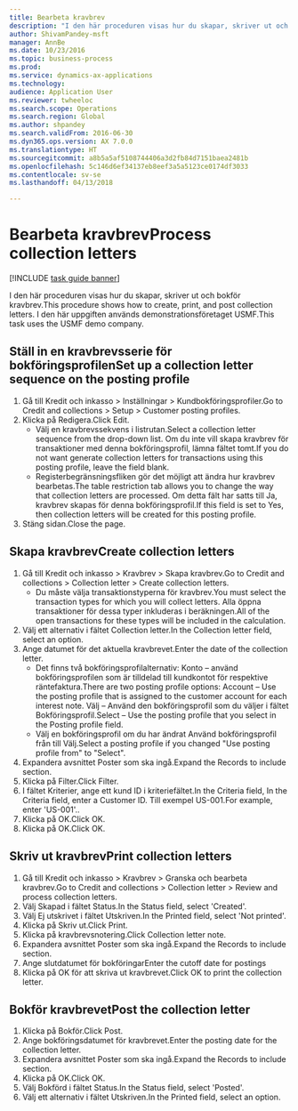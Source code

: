 ```yaml
--- 
title: Bearbeta kravbrev
description: "I den här proceduren visas hur du skapar, skriver ut och bokför kravbrev."
author: ShivamPandey-msft
manager: AnnBe
ms.date: 10/23/2016
ms.topic: business-process
ms.prod: 
ms.service: dynamics-ax-applications
ms.technology: 
audience: Application User
ms.reviewer: twheeloc
ms.search.scope: Operations
ms.search.region: Global
ms.author: shpandey
ms.search.validFrom: 2016-06-30
ms.dyn365.ops.version: AX 7.0.0
ms.translationtype: HT
ms.sourcegitcommit: a8b5a5af5108744406a3d2fb84d7151baea2481b
ms.openlocfilehash: 5c146d6ef34137eb8eef3a5a5123ce0174df3033
ms.contentlocale: sv-se
ms.lasthandoff: 04/13/2018

---
```

# <a name="process-collection-letters"></a><span data-ttu-id="f191d-103">Bearbeta kravbrev</span><span class="sxs-lookup"><span data-stu-id="f191d-103">Process collection letters</span></span>

[!INCLUDE [task guide banner](../../includes/task-guide-banner.md)]

<span data-ttu-id="f191d-104">I den här proceduren visas hur du skapar, skriver ut och bokför kravbrev.</span><span class="sxs-lookup"><span data-stu-id="f191d-104">This procedure shows how to create, print, and post collection letters.</span></span> <span data-ttu-id="f191d-105">I den här uppgiften används demonstrationsföretaget USMF.</span><span class="sxs-lookup"><span data-stu-id="f191d-105">This task uses the USMF demo company.</span></span>


## <a name="set-up-a-collection-letter-sequence-on-the-posting-profile"></a><span data-ttu-id="f191d-106">Ställ in en kravbrevsserie för bokföringsprofilen</span><span class="sxs-lookup"><span data-stu-id="f191d-106">Set up a collection letter sequence on the posting profile</span></span>
1. <span data-ttu-id="f191d-107">Gå till Kredit och inkasso > Inställningar > Kundbokföringsprofiler.</span><span class="sxs-lookup"><span data-stu-id="f191d-107">Go to Credit and collections > Setup > Customer posting profiles.</span></span>
2. <span data-ttu-id="f191d-108">Klicka på Redigera.</span><span class="sxs-lookup"><span data-stu-id="f191d-108">Click Edit.</span></span>
    * <span data-ttu-id="f191d-109">Välj en kravbrevssekvens i listrutan.</span><span class="sxs-lookup"><span data-stu-id="f191d-109">Select a collection letter sequence from the drop-down list.</span></span> <span data-ttu-id="f191d-110">Om du inte vill skapa kravbrev för transaktioner med denna bokföringsprofil, lämna fältet tomt.</span><span class="sxs-lookup"><span data-stu-id="f191d-110">If you do not want generate collection letters for transactions using this posting profile, leave the field blank.</span></span>  
    * <span data-ttu-id="f191d-111">Registerbegränsningsfliken gör det möjligt att ändra hur kravbrev bearbetas.</span><span class="sxs-lookup"><span data-stu-id="f191d-111">The table restriction tab allows you to change the way that collection letters are processed.</span></span> <span data-ttu-id="f191d-112">Om detta fält har satts till Ja, kravbrev skapas för denna bokföringsprofil.</span><span class="sxs-lookup"><span data-stu-id="f191d-112">If this field is set to Yes, then collection letters will be created for this posting profile.</span></span>  
3. <span data-ttu-id="f191d-113">Stäng sidan.</span><span class="sxs-lookup"><span data-stu-id="f191d-113">Close the page.</span></span>

## <a name="create-collection-letters"></a><span data-ttu-id="f191d-114">Skapa kravbrev</span><span class="sxs-lookup"><span data-stu-id="f191d-114">Create collection letters</span></span>
1. <span data-ttu-id="f191d-115">Gå till Kredit och inkasso > Kravbrev > Skapa kravbrev.</span><span class="sxs-lookup"><span data-stu-id="f191d-115">Go to Credit and collections > Collection letter > Create collection letters.</span></span>
    * <span data-ttu-id="f191d-116">Du måste välja transaktionstyperna för kravbrev.</span><span class="sxs-lookup"><span data-stu-id="f191d-116">You must select the transaction types for which you will collect letters.</span></span> <span data-ttu-id="f191d-117">Alla öppna transaktioner för dessa typer inkluderas i beräkningen.</span><span class="sxs-lookup"><span data-stu-id="f191d-117">All of the open transactions for these types will be included in the calculation.</span></span>  
2. <span data-ttu-id="f191d-118">Välj ett alternativ i fältet Collection letter.</span><span class="sxs-lookup"><span data-stu-id="f191d-118">In the Collection letter field, select an option.</span></span>
3. <span data-ttu-id="f191d-119">Ange datumet för det aktuella kravbrevet.</span><span class="sxs-lookup"><span data-stu-id="f191d-119">Enter the date of the collection letter.</span></span>
    * <span data-ttu-id="f191d-120">Det finns två bokföringsprofilalternativ: Konto – använd bokföringsprofilen som är tilldelad till kundkontot för respektive räntefaktura.</span><span class="sxs-lookup"><span data-stu-id="f191d-120">There are two posting profile options:   Account – Use the posting profile that is assigned to the customer account for each interest note.</span></span>   <span data-ttu-id="f191d-121">Välj – Använd den bokföringsprofil som du väljer i fältet Bokföringsprofil.</span><span class="sxs-lookup"><span data-stu-id="f191d-121">Select – Use the posting profile that you select in the Posting profile field.</span></span>  
    * <span data-ttu-id="f191d-122">Välj en bokföringsprofil om du har ändrat Använd bokföringsprofil från till Välj.</span><span class="sxs-lookup"><span data-stu-id="f191d-122">Select a posting profile if you changed "Use posting profile from" to "Select".</span></span>  
4. <span data-ttu-id="f191d-123">Expandera avsnittet Poster som ska ingå.</span><span class="sxs-lookup"><span data-stu-id="f191d-123">Expand the Records to include section.</span></span>
5. <span data-ttu-id="f191d-124">Klicka på Filter.</span><span class="sxs-lookup"><span data-stu-id="f191d-124">Click Filter.</span></span>
6. <span data-ttu-id="f191d-125">I fältet Kriterier, ange ett kund ID i kriteriefältet.</span><span class="sxs-lookup"><span data-stu-id="f191d-125">In the Criteria field, In the Criteria field, enter a Customer ID.</span></span> <span data-ttu-id="f191d-126">Till exempel US-001.</span><span class="sxs-lookup"><span data-stu-id="f191d-126">For example, enter 'US-001'..</span></span>
7. <span data-ttu-id="f191d-127">Klicka på OK.</span><span class="sxs-lookup"><span data-stu-id="f191d-127">Click OK.</span></span>
8. <span data-ttu-id="f191d-128">Klicka på OK.</span><span class="sxs-lookup"><span data-stu-id="f191d-128">Click OK.</span></span>

## <a name="print-collection-letters"></a><span data-ttu-id="f191d-129">Skriv ut kravbrev</span><span class="sxs-lookup"><span data-stu-id="f191d-129">Print collection letters</span></span>
1. <span data-ttu-id="f191d-130">Gå till Kredit och inkasso > Kravbrev > Granska och bearbeta kravbrev.</span><span class="sxs-lookup"><span data-stu-id="f191d-130">Go to Credit and collections > Collection letter > Review and process collection letters.</span></span>
2. <span data-ttu-id="f191d-131">Välj Skapad i fältet Status.</span><span class="sxs-lookup"><span data-stu-id="f191d-131">In the Status field, select 'Created'.</span></span>
3. <span data-ttu-id="f191d-132">Välj Ej utskrivet i fältet Utskriven.</span><span class="sxs-lookup"><span data-stu-id="f191d-132">In the Printed field, select 'Not printed'.</span></span>
4. <span data-ttu-id="f191d-133">Klicka på Skriv ut.</span><span class="sxs-lookup"><span data-stu-id="f191d-133">Click Print.</span></span>
5. <span data-ttu-id="f191d-134">Klicka på kravbrevsnotering.</span><span class="sxs-lookup"><span data-stu-id="f191d-134">Click Collection letter note.</span></span>
6. <span data-ttu-id="f191d-135">Expandera avsnittet Poster som ska ingå.</span><span class="sxs-lookup"><span data-stu-id="f191d-135">Expand the Records to include section.</span></span>
7. <span data-ttu-id="f191d-136">Ange slutdatumet för bokföringar</span><span class="sxs-lookup"><span data-stu-id="f191d-136">Enter the cutoff date for postings</span></span>
8. <span data-ttu-id="f191d-137">Klicka på OK för att skriva ut kravbrevet.</span><span class="sxs-lookup"><span data-stu-id="f191d-137">Click OK to print the collection letter.</span></span>

## <a name="post-the-collection-letter"></a><span data-ttu-id="f191d-138">Bokför kravbrevet</span><span class="sxs-lookup"><span data-stu-id="f191d-138">Post the collection letter</span></span>
1. <span data-ttu-id="f191d-139">Klicka på Bokför.</span><span class="sxs-lookup"><span data-stu-id="f191d-139">Click Post.</span></span>
2. <span data-ttu-id="f191d-140">Ange bokföringsdatumet för kravbrevet.</span><span class="sxs-lookup"><span data-stu-id="f191d-140">Enter the posting date for the collection letter.</span></span>
3. <span data-ttu-id="f191d-141">Expandera avsnittet Poster som ska ingå.</span><span class="sxs-lookup"><span data-stu-id="f191d-141">Expand the Records to include section.</span></span>
4. <span data-ttu-id="f191d-142">Klicka på OK.</span><span class="sxs-lookup"><span data-stu-id="f191d-142">Click OK.</span></span>
5. <span data-ttu-id="f191d-143">Välj Bokförd i fältet Status.</span><span class="sxs-lookup"><span data-stu-id="f191d-143">In the Status field, select 'Posted'.</span></span>
6. <span data-ttu-id="f191d-144">Välj ett alternativ i fältet Utskriven.</span><span class="sxs-lookup"><span data-stu-id="f191d-144">In the Printed field, select an option.</span></span>


